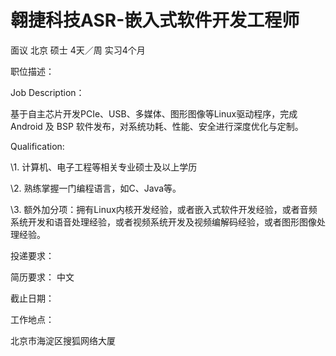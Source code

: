 # 翱捷科技ASR-嵌入式软件开发工程师

面议 北京 硕士 4天／周 实习4个月

职位描述：



Job Description：

 基于自主芯片开发PCIe、USB、多媒体、图形图像等Linux驱动程序，完成 Android 及 BSP 软件发布，对系统功耗、性能、安全进行深度优化与定制。



Qualification:

 \1. 计算机、电子工程等相关专业硕士及以上学历

 \2. 熟练掌握一门编程语言，如C、Java等。

 \3. 额外加分项：拥有Linux内核开发经验，或者嵌入式软件开发经验，或者音频系统开发和语音处理经验，或者视频系统开发及视频编解码经验，或者图形图像处理经验。





投递要求：

简历要求： 中文

截止日期：

工作地点：

北京市海淀区搜狐网络大厦